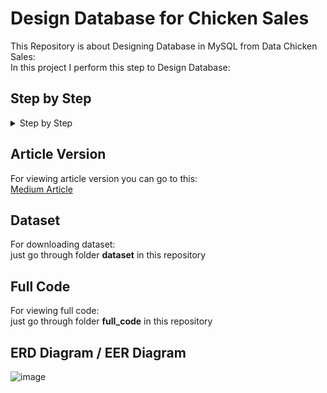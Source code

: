 # Design Database for Chicken Sales
This Repository is about Designing Database in MySQL from Data Chicken Sales:<br>
In this project I perform this step to Design Database:
## Step by Step
<details>
  <summary>Step by Step</summary>
  <ul><li>Creating Database and Table</li></ul>
  <ul><li>Cleaning the Data</li></ul>
  <ul><li>Importing Data to Table Database</li></ul>
  <ul><li>Normalization, Index and Constraint</li></ul>
  <ul><li>Data Analysis</li></ul>
  <ul><li>Create User, Grants Access and Backup the Database</li></ul>
</details>

## Article Version
For viewing article version you can go to this: <br>
[Medium Article](https://medium.com/@syaerul/designing-database-from-scratch-chicken-sales-database-in-mysql-506c336cb11c)
<br>

## Dataset
For downloading dataset:<br> just go through folder <strong>dataset</strong> in this repository
<br>

## Full Code
For viewing full code:<br> just go through folder <strong>full_code</strong> in this repository

## ERD Diagram / EER Diagram
![image](https://github.com/syaerulid/design_database_chicken_sales/assets/119069839/0448913f-d6b4-4619-8452-8e6eed8321c2)




